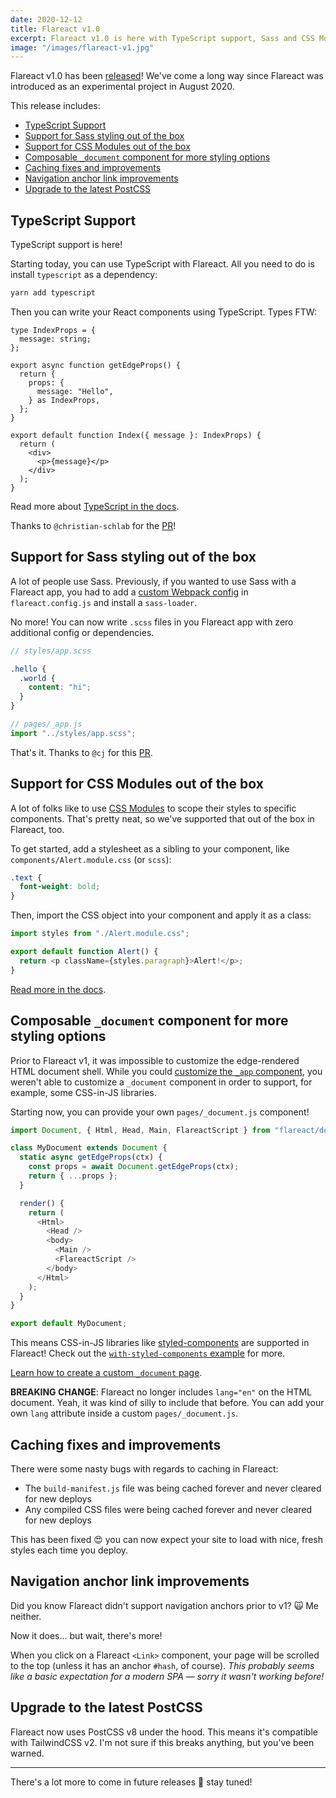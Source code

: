 ```yaml
---
date: 2020-12-12
title: Flareact v1.0
excerpt: Flareact v1.0 is here with TypeScript support, Sass and CSS Modules support out-of-the-box, caching improvements, and more.
image: "/images/flareact-v1.jpg"
---
```


Flareact v1.0 has been [released](https://github.com/flareact/flareact/releases/tag/v1.0.0)! We've come a long way since Flareact was introduced as an experimental project in August 2020.

This release includes:

- [TypeScript Support](#typescript-support)
- [Support for Sass styling out of the box](#support-for-sass-styling-out-of-the-box)
- [Support for CSS Modules out of the box](#support-for-css-modules-out-of-the-box)
- [Composable `_document` component for more styling options](#composable-code-_document-code-component-for-more-styling-options)
- [Caching fixes and improvements](#caching-fixes-and-improvements)
- [Navigation anchor link improvements](#navigation-anchor-link-improvements)
- [Upgrade to the latest PostCSS](#upgrade-to-the-latest-postcss)

## TypeScript Support

TypeScript support is here!

Starting today, you can use TypeScript with Flareact. All you need to do is install `typescript` as a dependency:

```bash
yarn add typescript
```

Then you can write your React components using TypeScript. Types FTW:

```tsx
type IndexProps = {
  message: string;
};

export async function getEdgeProps() {
  return {
    props: {
      message: "Hello",
    } as IndexProps,
  };
}

export default function Index({ message }: IndexProps) {
  return (
    <div>
      <p>{message}</p>
    </div>
  );
}
```

Read more about [TypeScript in the docs](/docs/typescript).

Thanks to `@christian-schlab` for the [PR](christian-schab)!

## Support for Sass styling out of the box

A lot of people use Sass. Previously, if you wanted to use Sass with a Flareact app, you had to add a [custom Webpack config](/docs/custom-webpack-config) in `flareact.config.js` and install a `sass-loader`.

No more! You can now write `.scss` files in you Flareact app with zero additional config or dependencies.

```scss
// styles/app.scss

.hello {
  .world {
    content: "hi";
  }
}
```

```js
// pages/_app.js
import "../styles/app.scss";
```

That's it. Thanks to `@cj` for this [PR](https://github.com/flareact/flareact/pull/63).

## Support for CSS Modules out of the box

A lot of folks like to use [CSS Modules](https://github.com/css-modules/css-modules) to scope their styles to specific components. That's pretty neat, so we've supported that out of the box in Flareact, too.

To get started, add a stylesheet as a sibling to your component, like `components/Alert.module.css` (or `scss`):

```css
.text {
  font-weight: bold;
}
```

Then, import the CSS object into your component and apply it as a class:

```js
import styles from "./Alert.module.css";

export default function Alert() {
  return <p className={styles.paragraph}>Alert!</p>;
}
```

[Read more in the docs](/docs/built-in-css-support).

## Composable `_document` component for more styling options

Prior to Flareact v1, it was impossible to customize the edge-rendered HTML document shell. While you could [customize the `_app` component](/docs/custom-app-page), you weren't able to customize a `_document` component in order to support, for example, some CSS-in-JS libraries.

Starting now, you can provide your own `pages/_document.js` component!

```js
import Document, { Html, Head, Main, FlareactScript } from "flareact/document";

class MyDocument extends Document {
  static async getEdgeProps(ctx) {
    const props = await Document.getEdgeProps(ctx);
    return { ...props };
  }

  render() {
    return (
      <Html>
        <Head />
        <body>
          <Main />
          <FlareactScript />
        </body>
      </Html>
    );
  }
}

export default MyDocument;
```

This means CSS-in-JS libraries like [styled-components](https://styled-components.com/) are supported in Flareact! Check out the [`with-styled-components` example](https://github.com/flareact/flareact/tree/canary/examples/with-styled-components) for more.

[Learn how to create a custom `_document` page](/docs/custom-document-page).

**BREAKING CHANGE**: Flareact no longer includes `lang="en"` on the HTML document. Yeah, it was kind of silly to include that before. You can add your own `lang` attribute inside a custom `pages/_document.js`.

## Caching fixes and improvements

There were some nasty bugs with regards to caching in Flareact:

- The `build-manifest.js` file was being cached forever and never cleared for new deploys
- Any compiled CSS files were being cached forever and never cleared for new deploys

This has been fixed 😍 you can now expect your site to load with nice, fresh styles each time you deploy.

## Navigation anchor link improvements

Did you know Flareact didn't support navigation anchors prior to v1? 🙀 Me neither.

Now it does... but wait, there's more!

When you click on a Flareact `<Link>` component, your page will be scrolled to the top (unless it has an anchor `#hash`, of course). _This probably seems like a basic expectation for a modern SPA — sorry it wasn't working before!_

## Upgrade to the latest PostCSS

Flareact now uses PostCSS v8 under the hood. This means it's compatible with TailwindCSS v2. I'm not sure if this breaks anything, but you've been warned.

---

There's a lot more to come in future releases 🤠 stay tuned!
